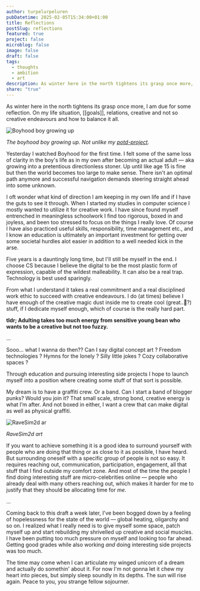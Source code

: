 ```yaml
---
author: turpelurpeluren
pubDatetime: 2025-02-05T15:34:00+01:00
title: Reflections
postSlug: reflections
featured: true
project: false
microblog: false
image: false
draft: false
tags:
  - thoughts
  - ambition
  - art
description: As winter here in the north tightens its grasp once more, I am due for some reflection. On my life situation, goals, relations, creative and not so creative endeavours and how to balance it all.
share: "true"
---
```


As winter here in the north tightens its grasp once more, I am due for some reflection. On my life situation, [[goals]], relations, creative and not so creative endeavours and how to balance it all.

![Boyhood boy growing up](@assets/images/boyhood.jpg)<figcaption>*The boyhood boy growing up. Not unlike my [potd-project](/posts/potd-webplayer/).*</figcaption>

Yesterday I watched Boyhood for the first time. I felt some of the same loss of clarity in the boy's life as in my own after becoming an actual adult — aka growing into a pretentious directionless stoner. Up until like age 15 is fine but then the world becomes too large to make sense. There isn't an optimal path anymore and successful navigation demands steering straight ahead into some unknown.

I oft wonder what kind of direction I am keeping in my own life and if I have the guts to see it through. When I started my studies in computer science I mostly wanted to utilize it for creative work. I have since found myself entrenched in meaningless schoolwork I find too rigorous, boxed in and joyless, and been too stressed to focus on the things I really love. Of course I have also practiced useful skills, responsibility, time management etc., and I know an education is ultimately an important investment for getting over some societal hurdles alot easier in addition to a well needed kick in the arse.

Five years is a dauntingly long time, but I'll still be myself in the end. I choose CS because I believe the digital to be the most plastic form of expression, capable of the wildest malleability. It can also be a real trap. Technology is best used sparingly.

From what I understand it takes a real commitment and a real disciplined work ethic to succeed with creative endeavours. I do (at times) believe I have enough of the creative magic dust inside me to create cool (great..🫣?) stuff, if I dedicate myself enough, which of course is the really hard part.

**tldr; Adulting takes too much energy from sensitive young bean who wants to be a creative but not too fuzzy.**

...

Sooo... what I wanna do then?? Can I say digital concept art ? Freedom technologies ? Hymns for the lonely ? Silly little jokes ? Cozy collaborative spaces ?

Through education and pursuing interesting side projects I hope to launch myself into a position where creating some stuff of that sort is possible.

My dream is to have a graffiti crew. Or a band. Can I start a band of blogger punks? Would you join it? That small scale, strong bond, creative energy is what I’m after. And not boxed in either, I want a crew that can make digital as well as physical graffiti.

![RaveSim2d ar](@assets/images/raveSimWarehouse2)<figcaption>*RaveSim2d art*</figcaption>

If you want to achieve something it is a good idea to surround yourself with people who are doing that thing or as close to it as possible, I have heard. But surrounding oneself with a specific group of people is not so easy. It requires reaching out, communication, participation, engagement, all that stuff that I find outside my comfort zone. And most of the time the people I find doing interesting stuff are micro-celebrities online — people who already deal with many others reaching out, which makes it harder for me to justify that they should be allocating time for *me*.

...

Coming back to this draft a week later, I've been bogged down by a feeling of hopelessness for the state of the world — global heating, oligarchy and so on. I realized what I really need is to give myself some space, patch myself up and start rebuilding my shrivelled up creative and social muscles. I have been putting too much pressure on myself and looking too far ahead. Getting good grades while also working *and* doing interesting side projects was too much.

The time may come when I can articulate my winged unicorn of a dream and actually do somethin' about it. For now I'm not gonna let it chew my heart into pieces, but simply sleep soundly in its depths. The sun will rise again. Peace to you, you strange fellow sojourner.


